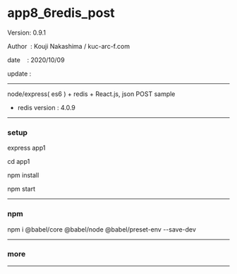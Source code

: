 ﻿# app8_6redis_post

 Version: 0.9.1

 Author  : Kouji Nakashima / kuc-arc-f.com

 date    : 2020/10/09

 update :

***

node/express( es6 ) + redis + React.js, json POST sample 

* redis version : 4.0.9

***
### setup
express app1

cd app1

npm install

npm start

***
### npm

npm i @babel/core @babel/node @babel/preset-env --save-dev

***
### more


***

